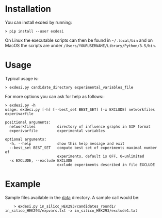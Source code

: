 # Installation

You can install exdesi by running:

	> pip install --user exdesi

On Linux the executable scripts can then be found in ``~/.local/bin``
and on MacOS the scripts are under ``/Users/YOURUSERNAME/Library/Python/3.5/bin``.


# Usage

Typical usage is:

	> exdesi.py candidate_directory experimental_variables_file
	
For more options you can ask for help as follows::

	> exdesi.py -h
	usage: exdesi.py [-h] [--best_set BEST_SET] [-x EXCLUDE] networkfiles experivarfile

	positional arguments:
	  networkfiles          directory of influence graphs in SIF format
	  experivarfile         experimental variables

	optional arguments:
	  -h, --help            show this help message and exit
	  --best_set BEST_SET   compute best set of experiments maximal number of
	                        experiments, default is OFF, 0=unlimited
	  -x EXCLUDE, --exclude EXCLUDE
	                        exclude experiments described in file EXCLUDE


# Example

Sample files available in the [data][1] directory.
A sample call would be:

        > exdesi.py in_silico_HEK293/candidates_round1/ in_silico_HEK293/expvars.txt -x in_silico_HEK293/exclude1.txt

[1]: https://github.com/bioasp/exdesi/tree/master/data


